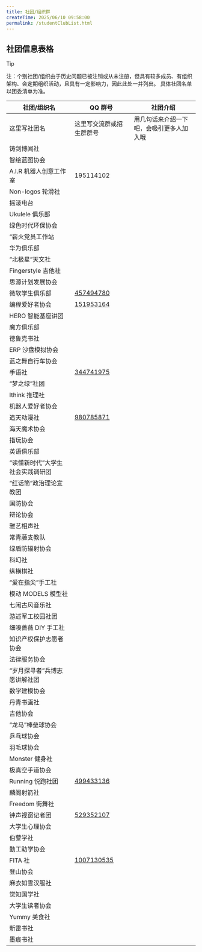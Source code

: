 ```yaml
---
title: 社团/组织群
createTime: 2025/06/10 09:58:00
permalink: /studentClubList.html
---
```

## 社团信息表格
>[!TIP]
>注：个别社团/组织由于历史问题已被注销或从未注册，但具有较多成员、有组织架构、会定期组织活动，且具有一定影响力，因此此处一并列出。 
>具体社团名单以团委清单为准。

| 社团/组织名                      | QQ 群号                                      | 社团介绍               |
| -------------------------------- | -------------------------------------------- | ---------------------- |
| 这里写社团名                | 这里写交流群或招生群群号                     | 用几句话来介绍一下吧，会吸引更多人加入哦 |
| 铸剑博闻社                       |                                              |                        |
| 智绘蓝图协会                     |                                              |                        |
| A.I.R 机器人创意工作室           | 195114102                                    |                        |
| Non-logos 轮滑社                 |                                              |                        |
| 摇滚电台                         |                                              |                        |
| Ukulele 俱乐部                   |                                              |                        |
| 绿色时代环保协会                 |                                              |                        |
| “薪火党员工作站                  |                                              |                        |
| 华为俱乐部                       |                                              |                        |
| “北极星”天文社                   |                                              |                        |
| Fingerstyle 吉他社               |                                              |                        |
| 思源计划发展协会                 |                                              |                        |
| 微软学生俱乐部                   | [457494780](https://qm.qq.com/q/mOvjgRuwtq)  |                        |
| 编程爱好者协会                   | [151953164](https://qm.qq.com/q/GSUXviavII)  |                        |
| HERO 智能基座讲团                |                                              |                        |
| 魔方俱乐部                       |                                              |                        |
| 德鲁克书社                       |                                              |                        |
| ERP 沙盘模拟协会                 |                                              |                        |
| 蓝之舞自行车协会                 |                                              |                        |
| 手语社                           | [344741975](https://qm.qq.com/q/Dr8ABwL6co)  |                        |
| “梦之绿”社团                     |                                              |                        |
| Ithink 推理社                    |                                              |                        |
| 机器人爱好者协会                 |                                              |                        |
| 追天动漫社                       | [980785871](https://qm.qq.com/q/pnw5klSHba)  |                        |
| 海天魔术协会                     |                                              |                        |
| 指玩协会                         |                                              |                        |
| 英语俱乐部                       |                                              |                        |
| “读懂新时代”大学生社会实践调研团 |                                              |                        |
| “红话筒”政治理论宣教团           |                                              |                        |
| 国防协会                         |                                              |                        |
| 辩论协会                         |                                              |                        |
| 雅艺相声社                       |                                              |                        |
| 常青藤支教队                     |                                              |                        |
| 绿盾防辐射协会                   |                                              |                        |
| 科幻社                           |                                              |                        |
| 纵横棋社                         |                                              |                        |
| “爱在指尖”手工社                 |                                              |                        |
| 模动 MODELS 模型社               |                                              |                        |
| 七闲古风音乐社                   |                                              |                        |
| 游述军工校园社团                 |                                              |                        |
| 细嗅蔷薇 DIY 手工社              |                                              |                        |
| 知识产权保护志愿者协会           |                                              |                        |
| 法律服务协会                     |                                              |                        |
| “岁月探寻者”兵博志愿讲解社团     |                                              |                        |
| 数学建模协会                     |                                              |                        |
| 丹青书画社                       |                                              |                        |
| 吉他协会                         |                                              |                        |
| “龙马”棒垒球协会                 |                                              |                        |
| 乒乓球协会                       |                                              |                        |
| 羽毛球协会                       |                                              |                        |
| Monster 健身社                   |                                              |                        |
| 极真空手道协会                   |                                              |                        |
| Running 悦跑社团                 |    [499433136](https://qm.qq.com/q/R5IsOoaXi6)                                        |                        |
| 麟阁射箭社                       |                                              |                        |
| Freedom 街舞社                   |                                              |                        |
| 钟声视窗记者团                   | [529352107](https://qm.qq.com/q/s2UDf7ooPS)  |                        |
| 大学生心理协会                   |                                              |                        |
| 伯藜学社                         |                                              |                        |
| 勤工助学协会                     |                                              |                        |
| FITA 社                          | [1007130535](https://qm.qq.com/q/9abgMtx0Va) |                        |
| 登山协会                         |                                              |                        |
| 麻衣如雪汉服社                   |                                              |                        |
| 觉知国学社                       |                                              |                        |
| 大学生读者协会                   |                                              |                        |
| Yummy 美食社                     |                                              |                        |
| 新雷书社                         |                                              |                        |
| 墨痕书社                         |                                              |                        |
